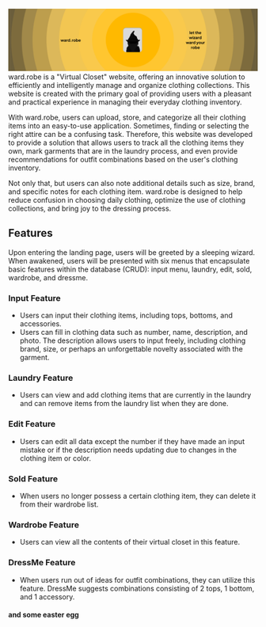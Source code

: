 ![Project Banner](Banner.png)
ward.robe is a "Virtual Closet" website, offering an innovative solution to efficiently and intelligently manage and organize clothing collections. This website is created with the primary goal of providing users with a pleasant and practical experience in managing their everyday clothing inventory.

With ward.robe, users can upload, store, and categorize all their clothing items into an easy-to-use application. Sometimes, finding or selecting the right attire can be a confusing task. Therefore, this website was developed to provide a solution that allows users to track all the clothing items they own, mark garments that are in the laundry process, and even provide recommendations for outfit combinations based on the user's clothing inventory.

Not only that, but users can also note additional details such as size, brand, and specific notes for each clothing item. ward.robe is designed to help reduce confusion in choosing daily clothing, optimize the use of clothing collections, and bring joy to the dressing process.

## Features

Upon entering the landing page, users will be greeted by a sleeping wizard. When awakened, users will be presented with six menus that encapsulate basic features within the database (CRUD): input menu, laundry, edit, sold, wardrobe, and dressme.

### Input Feature
- Users can input their clothing items, including tops, bottoms, and accessories.
- Users can fill in clothing data such as number, name, description, and photo. The description allows users to input freely, including clothing brand, size, or perhaps an unforgettable novelty associated with the garment.

### Laundry Feature
- Users can view and add clothing items that are currently in the laundry and can remove items from the laundry list when they are done.

### Edit Feature
- Users can edit all data except the number if they have made an input mistake or if the description needs updating due to changes in the clothing item or color.

### Sold Feature
- When users no longer possess a certain clothing item, they can delete it from their wardrobe list.

### Wardrobe Feature
- Users can view all the contents of their virtual closet in this feature.

### DressMe Feature
- When users run out of ideas for outfit combinations, they can utilize this feature. DressMe suggests combinations consisting of 2 tops, 1 bottom, and 1 accessory.

#### and some easter egg
